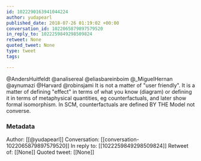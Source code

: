 ```yaml
---
id: 1022290163941044224
author: yudapearl
published_date: 2018-07-26 01:19:02 +00:00
conversation_id: 1022065879897579520
in_reply_to: 1022259849298509824
retweet: None
quoted_tweet: None
type: tweet
tags:

---
```


@AndersHuitfeldt @analisereal @eliasbareinboim @_MiguelHernan @aynumazi @Harvard @robinsjami It is not a matter of "user friendly". It is a matter of defining "effect" in terms of what you know (diagram) or defining it in terms of metaphysical quantities, eg counterfactuals, and later show formal isomorphism. In SCM, counterfactuals are defined BY THE Model not converse.

### Metadata

Author: [[@yudapearl]]
Conversation: [[conversation-1022065879897579520]]
In reply to: [[1022259849298509824]]
Retweet of: [[None]]
Quoted tweet: [[None]]
